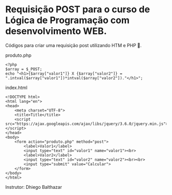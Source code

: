 # Requisição POST para o curso de Lógica de Programação com desenvolvimento WEB.

Códigos para criar uma requisição post utilizando HTM e PHP :elephant:.

produto.php
```
<?php
$array = $_POST;
echo "<h1>{$array["valor1"]} X {$array["valor2"]} = ".intval($array["valor1"])*intval($array["valor2"])."</h1>";
```

index.html
```
<!DOCTYPE html>
<html lang="en">
<head>
    <meta charset="UTF-8">
    <title>Title</title>
    <script src="https://ajax.googleapis.com/ajax/libs/jquery/3.6.0/jquery.min.js"></script>
</head>
<body>
    <form action="produto.php" method="post">
        <label>Valor1</label>
        <input type="text" id="valor1" name="valor1"><br>
        <label>Valor2</label>
        <input type="text" id="valor2" name="valor2"><br><br>
        <input type="submit" value="Calcular">
    </form>
</body>
</html>
```

Instrutor: Dhiego Balthazar
